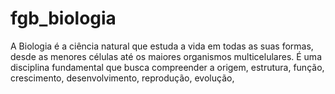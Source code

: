 # fgb_biologia

A Biologia é a ciência natural que estuda a vida em todas as suas formas, desde as menores células até os maiores organismos multicelulares. É uma disciplina fundamental que busca compreender a origem, estrutura, função, crescimento, desenvolvimento, reprodução, evolução,
